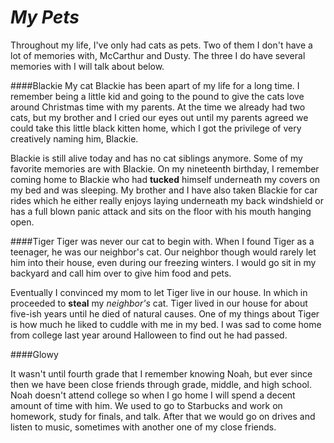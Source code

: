 # *My Pets*

Throughout my life, I've only had cats as pets. Two of them I don't have a lot of memories with, McCarthur and Dusty. The three I do have several memories with I will talk about below.

####Blackie
My cat Blackie has been apart of my life for a long time. I remember being a little kid and going to the pound to give the cats love around Christmas time with my parents. At the time we already had two cats, but my brother and I cried our eyes out until my parents agreed we could take this little black kitten home, which I got the privilege of very creatively naming him, Blackie.

Blackie is still alive today and has no cat siblings anymore. Some of my favorite memories are with Blackie. On my nineteenth birthday, I remember coming home to Blackie who had **tucked** himself underneath my covers on my bed and was sleeping. My brother and I have also taken Blackie for car rides which he either really enjoys laying underneath my back windshield or has a full blown panic attack and sits on the floor with his mouth hanging open. 

####Tiger
Tiger was never our cat to begin with. When I found Tiger as a teenager, he was our neighbor's cat. Our neighbor though would rarely let him into their house, even during our freezing winters. I would go sit in my backyard and call him over to give him food and pets. 

Eventually I convinced my mom to let Tiger live in our house. In which in proceeded to **steal** my *neighbor's* cat. Tiger lived in our house for about five-ish years until he died of natural causes. One of my things about Tiger is how much he liked to cuddle with me in my bed. I was sad to come home from college last year around Halloween to find out he had passed.

####Glowy


It wasn't until fourth grade that I remember knowing Noah, but ever since then we have been close friends through grade, middle, and high school. Noah doesn't attend college so when I go home I will spend a decent amount of time with him. We used to go to Starbucks and work on homework, study for finals, and talk. After that we would go on drives and listen to music, sometimes with another one of my close friends.
